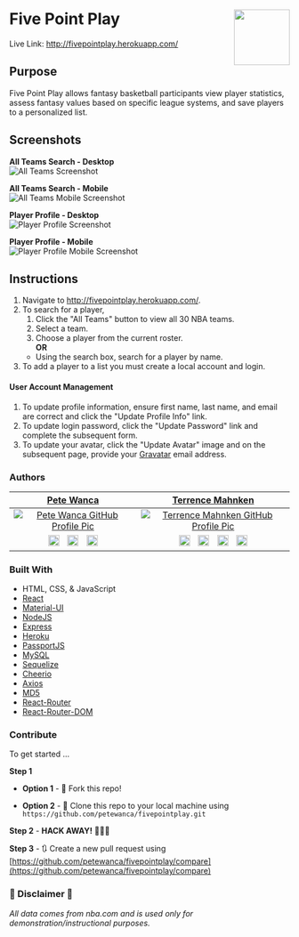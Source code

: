 # Five Point Play <img align="right" width="100" height="100" src="../media/logo.png">
Live Link: http://fivepointplay.herokuapp.com/
   
## Purpose  
Five Point Play allows fantasy basketball participants view player statistics, assess fantasy values based on specific league systems, and save players to a personalized list.  

## Screenshots  
**All Teams Search - Desktop**  
![All Teams Screenshot](../media/allteams.png?raw=true)  
  
**All Teams Search - Mobile**  
![All Teams Mobile Screenshot](../media/allteams-mobile.png?raw=true)  
  
**Player Profile - Desktop**  
![Player Profile Screenshot](../media/playerprofile.png?raw=true)  
  
**Player Profile - Mobile**  
![Player Profile Mobile Screenshot](../media/playerprofile-mobile.png?raw=true)
  
## Instructions  
1. Navigate to http://fivepointplay.herokuapp.com/.
2. To search for a player,  
   1. Click the "All Teams" button to view all 30 NBA teams.  
   2. Select a team.  
   3. Choose a player from the current roster.  
    **OR**  
   - Using the search box, search for a player by name.  
3. To add a player to a list you must create a local account and login.
#### User Account Management
1. To update profile information, ensure first name, last name, and email are correct and click the "Update Profile Info" link.  
2. To update login password, click the "Update Password" link and complete the subsequent form.  
3. To update your avatar, click the "Update Avatar" image and on the subsequent page, provide your [Gravatar](https://gravatar.com) email address.

### Authors
| <a href="http://petewanca.github.io/portfolio" target="_blank">**Pete Wanca**</a> | <a href="https://terrence.codes" target="_blank">**Terrence Mahnken**</a> |
| :---: | :---: |
| [![Pete Wanca GitHub Profile Pic](https://avatars1.githubusercontent.com/u/31027058?v=3&s=200)](https://github.com/petewanca)    | [![Terrence Mahnken GitHub Profile Pic](https://avatars1.githubusercontent.com/u/25600473?v=3&s=200)](https://github.com/TerrenceMM2) |
| <a style="padding: 5px;" href="mailto:pete.wanca@gmail.com" target="_blank"><img src="../media/email.png?raw=true" width="20"/></a>     <a style="padding: 5px;" href="https://github.com/petewanca" target="_blank"><img src="../media/github.png?raw=true" width="20"/></a>     <a style="padding: 5px;" href="https://www.linkedin.com/in/petewanca/" target="_blank"><img src="../media/linkedin.png?raw=true" width="20"/></a> | <a style="padding: 5px;" href="mailto:terrencemm2@gmail.com" target="_blank"><img src="../media/email.png?raw=true" width="20"/></a>     <a style="padding: 5px;" href="https://github.com/TerrenceMM2" target="_blank"><img src="../media/github.png?raw=true" width="20"/></a>     <a style="padding: 5px;" href="https://www.linkedin.com/in/terrencemahnken/" target="_blank"><img src="../media/linkedin.png?raw=true" width="20"/></a>     <a style="padding: 5px;" href="https://twitter.com/TerrenceMahnken" target="_blank"><img src="../media/twitter.png?raw=true" width="20"/></a>
 
### Built With
- HTML, CSS, & JavaScript
- [React](https://reactjs.org/)
- [Material-UI](https://material-ui.com/)
- [NodeJS](https://nodejs.org/en/)
- [Express](https://www.npmjs.com/package/express)
- [Heroku](https://www.heroku.com/)
- [PassportJS](http://www.passportjs.org/)
- [MySQL](https://www.mysql.com/)
- [Sequelize](https://www.npmjs.com/package/sequelize)
- [Cheerio](https://www.npmjs.com/package/cheerio)
- [Axios](https://www.npmjs.com/package/axios)
- [MD5](https://www.npmjs.com/package/md5)
- [React-Router](https://www.npmjs.com/package/react-router)
- [React-Router-DOM](https://www.npmjs.com/package/react-router-dom)

### Contribute  

To get started ...

**Step 1**

- **Option 1** - 🍴 Fork this repo!

- **Option 2** - 👯 Clone this repo to your local machine using `https://github.com/petewanca/fivepointplay.git`

**Step 2** - **HACK AWAY!** 🔨🔨🔨

**Step 3** - 🔃 Create a new pull request using [https://github.com/petewanca/fivepointplay/compare](https://github.com/petewanca/fivepointplay/compare)  

### 🚨 Disclaimer 🚨 
*All data comes from nba.com and is used only for demonstration/instructional purposes.*